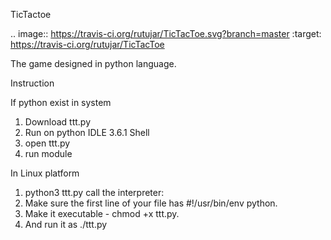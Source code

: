 TicTactoe

.. image:: https://travis-ci.org/rutujar/TicTacToe.svg?branch=master
    :target: https://travis-ci.org/rutujar/TicTacToe



The game designed in python language.

Instruction

If python exist in system
1. Download ttt.py
2. Run on python IDLE 3.6.1 Shell
3. open ttt.py
4. run module

In Linux platform
1. python3 ttt.py
  call the interpreter: 
2. Make sure the first line of your file has #!/usr/bin/env python.
3. Make it executable - chmod +x ttt.py.
4. And run it as ./ttt.py
